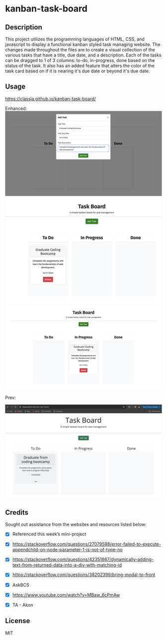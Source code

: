 # kanban-task-board

## Description 
This project utilizes the programming languages of HTML, CSS, and javascript to display a functional kanban styled task managing website. The changes made throughout the files are to create a visual collection of the various tasks that have a title, due date, and a description. Each of the tasks can be dragged to 1 of 3 columns: to-do, in-progress, done based on the status of the task. It also has an added feature that alters the color of the task card based on if it is nearing it's due date or beyond it's due date.

## Usage

https://classja.github.io/kanban-task-board/

Enhanced: 
![alt text](image-3.png)
![alt text](image-2.png)
![alt text](image-1.png)

Prev:

![alt text](image.png)


## Credits 
Sought out assistance from the websites and resources listed below: 
- [x] Referenced this week’s mini-project
- [x] https://stackoverflow.com/questions/27079598/error-failed-to-execute-appendchild-on-node-parameter-1-is-not-of-type-no
- [x] https://stackoverflow.com/questions/42351867/dynamically-adding-text-from-returned-data-into-a-div-with-matching-id
- [x] https://stackoverflow.com/questions/38202399/bring-modal-to-front
- [x] AskBCS
- [x] https://www.youtube.com/watch?v=MBaw_6cPmAw
- [x] TA - Akon  


## License 
MIT
